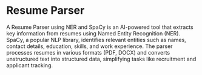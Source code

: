 # Resume Parser
A Resume Parser using NER and SpaCy is an AI-powered tool that extracts key information from resumes using Named Entity Recognition (NER). 
SpaCy, a popular NLP library, identifies relevant entities such as names, contact details, education, skills, and work experience.
The parser processes resumes in various formats (PDF, DOCX) and converts unstructured text into structured data, simplifying tasks like recruitment and applicant tracking.
